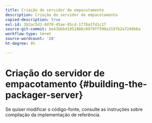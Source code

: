 ```yaml
---
title: Criação do servidor de empacotamento
description: Criação do servidor de empacotamento
copied-description: true
exl-id: 3b2ac5d2-8d70-45ae-85cd-1778a2fd1c17
source-git-commit: be43bbbd1051886c8979ff590a3197b2a7249b6a
workflow-type: tm+mt
source-wordcount: '28'
ht-degree: 0%

---
```


# Criação do servidor de empacotamento {#building-the-packager-server}

Se quiser modificar o código-fonte, consulte as instruções sobre compilação da implementação de referência.
